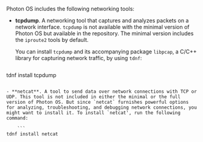 

Photon OS includes the following networking tools:

- **tcpdump**. A networking tool that captures and analyzes packets on a network interface. `tcpdump` is not available with the minimal version of Photon OS but available in the repository. The minimal version includes the `iproute2` tools by default.  
     
    You can install `tcpdump` and its accompanying package `libpcap`, a C/C++ library for capturing network traffic, by using `tdnf`: 

    ```
tdnf install tcpdump
```

- **netcat**. A tool to send data over network connections with TCP or UDP. This tool is not included in either the minimal or the full version of Photon OS. But since `netcat` furnishes powerful options for analyzing, troubleshooting, and debugging network connections, you might want to install it. To install `netcat', run the following command: 

    ```
tdnf install netcat
```
